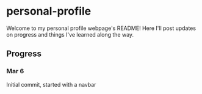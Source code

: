 # personal-profile

Welcome to my personal profile webpage's README! Here I'll post updates on progress and things I've learned along the way.


## Progress

### Mar 6
Initial commit, started with a navbar

